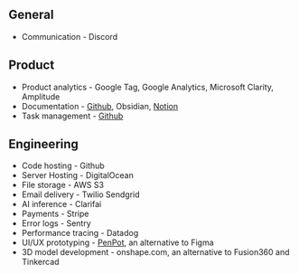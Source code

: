 ## General
- Communication - Discord
## Product
- Product analytics - Google Tag, Google Analytics, Microsoft Clarity, Amplitude
- Documentation - [Github](https://github.com/gratheon/website), Obsidian, [Notion](https://gratheon.notion.site/Gratheon-fdac3638d55542ddb073ae90537cd5b5?pvs=74)
- Task management - [Github](https://github.com/orgs/Gratheon/projects/5/views/2)

## Engineering
- Code hosting - Github
- Server Hosting - DigitalOcean
- File storage - AWS S3
- Email delivery - Twilio Sendgrid
- AI inference - Clarifai
- Payments - Stripe
- Error logs - Sentry
- Performance tracing - Datadog
- UI/UX prototyping - [PenPot](https://design.penpot.app/), an alternative to Figma
- 3D model development - onshape.com, an alternative to Fusion360 and Tinkercad